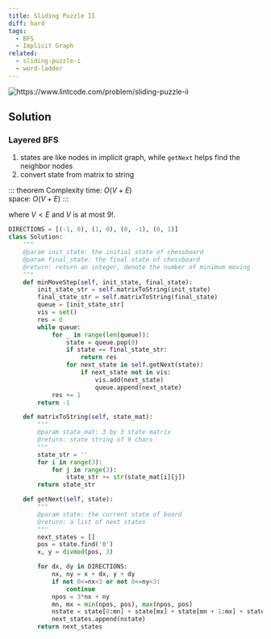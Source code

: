 ```yaml
---
title: Sliding Puzzle II
diff: hard
tags:
  - BFS
  - Implicit Graph
related:
  - sliding-puzzle-i
  - word-ladder
---
```


<img class="medium-zoom" src="/algo/sliding_puzzle_ii.png" alt="https://www.lintcode.com/problem/sliding-puzzle-ii">

## Solution

### Layered BFS

1. states are like nodes in implicit graph, while `getNext` helps find the neighbor nodes
2. convert state from matrix to string

::: theorem Complexity
time: $O(V+E)$  
space: $O(V+E)$
:::

where $V < E$ and $V$ is at most $9!$.

```py
DIRECTIONS = [(-1, 0), (1, 0), (0, -1), (0, 1)]
class Solution:
    """
    @param init_state: the initial state of chessboard
    @param final_state: the final state of chessboard
    @return: return an integer, denote the number of minimum moving
    """
    def minMoveStep(self, init_state, final_state):
        init_state_str = self.matrixToString(init_state)
        final_state_str = self.matrixToString(final_state)
        queue = [init_state_str]
        vis = set()
        res = 0
        while queue:
            for _ in range(len(queue)):
                state = queue.pop(0)
                if state == final_state_str:
                    return res
                for next_state in self.getNext(state):
                    if next_state not in vis:
                        vis.add(next_state)
                        queue.append(next_state)
            res += 1
        return -1

    def matrixToString(self, state_mat):
        """
        @param state_mat: 3 by 3 state matrix
        @return: state string of 9 chars
        """
        state_str = ''
        for i in range(3):
            for j in range(3):
                state_str += str(state_mat[i][j])
        return state_str

    def getNext(self, state):
        """
        @param state: the current state of board
        @return: a list of next states
        """
        next_states = []
        pos = state.find('0')
        x, y = divmod(pos, 3)

        for dx, dy in DIRECTIONS:
            nx, ny = x + dx, y + dy
            if not 0<=nx<3 or not 0<=ny<3:
                continue
            npos = 3*nx + ny
            mn, mx = min(npos, pos), max(npos, pos)
            nstate = state[0:mn] + state[mx] + state[mn + 1:mx] + state[mn] + state[mx + 1:]
            next_states.append(nstate)
        return next_states
```

<!-- ## Follow Up

### A* algorithm (REDO)
https://www.jiuzhang.com/solution/sliding-puzzle-ii/#tag-highlight-lang-java -->
